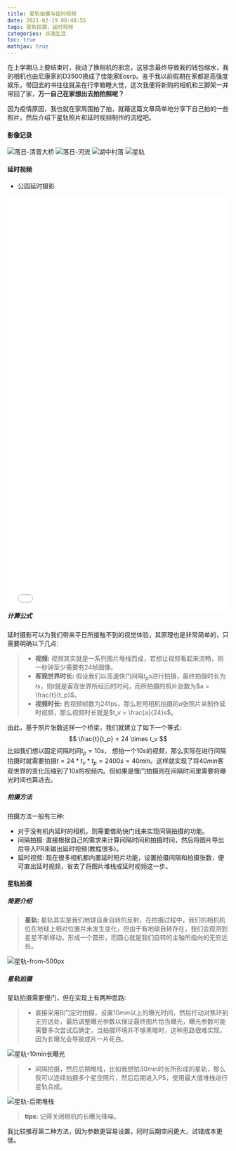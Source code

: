 ```yaml
---
title: 星轨拍摄与延时视频
date: 2021-02-19 08:48:55
tags: 星轨拍摄，延时视频
categories: 点滴生活 
toc: true 
mathjax: true
---
```

在上学期马上要结束时，我动了换相机的邪念，这邪念最终导致我的钱包缩水，我的相机也由尼康家的D3500换成了佳能家Eosrp。鉴于我以前假期在家都是高强度娱乐，带回去的书往往就呆在行李箱睡大觉，这次我便将新购的相机和三脚架一并带回了家，**万一自己在家想出去拍拍照呢？**

因为疫情原因，我也就在家周围拍了拍，就藉这篇文章简单地分享下自己拍的一些照片，然后介绍下星轨照片和延时视频制作的流程吧。 <!--more-->

#### 影像记录
![落日-清音大桥](https://raw.githubusercontent.com/xuejy19/xuejy19.github.io/source/Img/落日-清音大桥.JPG)
![落日-河流](https://raw.githubusercontent.com/xuejy19/xuejy19.github.io/source/Img/夕阳-河流4.JPG)
![湖中村落](https://raw.githubusercontent.com/xuejy19/xuejy19.github.io/source/Img/湖中村落.JPG)
![星轨](https://raw.githubusercontent.com/xuejy19/xuejy19.github.io/source/Img/星空-堆栈-20MB.jpg)

#### 延时视频 

- 公园延时摄影
<div style="position: relative; width: 100%; height: 0; padding-bottom: 75%;">
    <iframe src="//player.bilibili.com/player.html?aid=501747233&bvid=BV1BN411X7oM&cid=298163667&page=1&&high_quality=1" scrolling="no" border="0" frameborder="no" framespacing="0" allowfullscreen="true" width="100%" height="520"> </iframe>
</div>

- 星空延时摄影
<div style="position: relative; width: 100%; height: 0; padding-bottom: 75%;">
    <iframe src="//player.bilibili.com/player.html?aid=586696451&bvid=BV1uz4y127zS&cid=298721215&page=1&&high_quality=1" scrolling="no" border="0" frameborder="no" framespacing="0" allowfullscreen="true" width="100%" height="520"> </iframe>
</div>
##### 简要介绍 
哪怕大家对延时摄影这个概念非常模糊，但肯定见过与上面两个视频类似的视频，延时摄影当可以将斗转星移、日升日落、云彩飘动压缩到短短的十几秒视频中，所带来的视觉体验还是神奇的， 首先给出延时摄影的定义: 
> **延时摄影:** 延时摄影，又叫缩时摄影、缩时录影，是以一种将时间压缩的拍摄技术。其拍摄的通常是一组照片，后期通过将照片串联合成视频，把几分钟、几小时甚至是几天的过程压缩在一个较短的时间内以视频的方式播放。

##### 计算公式
延时摄影可以为我们带来平日所接触不到的视觉体验，其原理也是非常简单的，只需要明确以下几点: 
> - **视频:** 视频其实就是一系列图片堆栈而成，若想让视频看起来流畅，则一秒钟至少需要有24帧图像。
> - **客观世界时长:** 假设我们以高速快门间隔$t_p$s进行拍摄，最终拍摄时长为$ts$，则$t$就是客观世界所经历的时间，而所拍摄的照片张数为$a = \frac{t}{t_p}$。
> - **视频时长:** 若视频帧数为24fps，那么若用相机拍摄的$a$张照片来制作延时视频，那么视频时长就是$t_v = \frac{a}{24}s$。 


由此，基于照片张数这样一个桥梁，我们就建立了如下一个等式: 
$$
    \frac{t}{t_p} = 24 \times t_v
$$
比如我们想以固定间隔时间$t_p = 10s$， 想拍一个10$s$的视频，那么实际在进行间隔拍摄时就需要拍摄$t = 24*t_v*t_p = 2400s = 40 min$。这样就实现了将$40min$客观世界的变化压缩到了$10s$的视频内。但如果是慢门拍摄则在间隔时间里需要将曝光时间也算进去。 

##### 拍摄方法 
拍摄方法一般有三种: 
- 对于没有机内延时的相机，则需要借助快门线来实现间隔拍摄的功能。
- 间隔拍摄: 直接根据自己的需求来计算间隔时间和拍摄时间，然后将图片导出后导入PR来输出延时视频(教程很多)。 
- 延时视频: 现在很多相机都内置延时短片功能，设置拍摄间隔和拍摄张数，便可直出延时视频，省去了将图片堆栈成延时视频这一步。 

#### 星轨拍摄 
##### 简要介绍 
> **星轨:** 星轨其实是我们地球自身自转的反射，在拍摄过程中，我们的相机机位在地球上相对位置并未发生变化，但由于有地球自转存在，我们会观测到星星不断移动，形成一个圆形，而圆心就是我们自转的主轴所指向的无穷远处。 

![星轨-from-500px](https://raw.githubusercontent.com/xuejy19/xuejy19.github.io/source/Img/%E6%98%9F%E8%BD%A8.png)

##### 星轨拍摄 
星轨拍摄需要慢门，但在实现上有两种思路: 
> - 直接采用B门定时拍摄，设置$10min$以上的曝光时间，然后拧动对焦环到无穷远处，最后调整曝光参数以保证最终图片恰当曝光，曝光参数可能需要多次尝试后确定，当拍摄环境并不够黑暗时，这种思路很难实现，因为长曝光会导致成片一片死白。 


![星轨-10min长曝光](https://raw.githubusercontent.com/xuejy19/xuejy19.github.io/source/Img/星轨3.JPG)
> - 间隔拍摄，然后后期堆栈，比如我想拍30min时长所形成的星轨，那么我可以连续拍摄多个星空照片，然后后期进入PS，使用最大值堆栈进行星轨合成。 


![星轨-后期堆栈](https://raw.githubusercontent.com/xuejy19/xuejy19.github.io/source/Img/星空-堆栈-20MB.jpg)

>**tips:** 记得关闭相机的长曝光降噪。 


我比较推荐第二种方法，因为参数更容易设置，同时后期空间更大，试错成本更低。 

